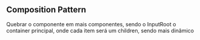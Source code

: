## Composition Pattern
 Quebrar o componente em mais componentes, sendo o InputRoot o container principal, onde cada item será um children, sendo mais dinâmico